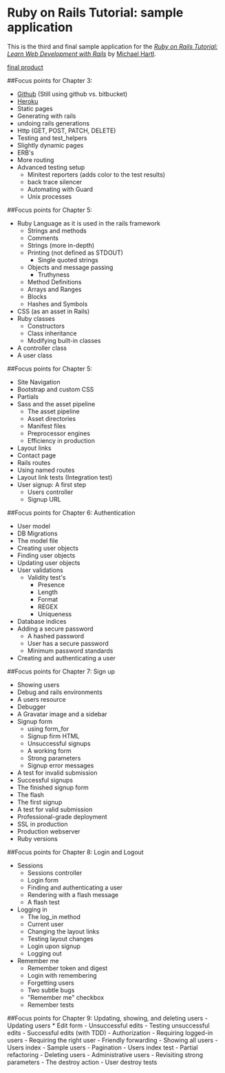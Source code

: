 # Ruby on Rails Tutorial: sample application

This is the third and final sample application for the
[*Ruby on Rails Tutorial:
Learn Web Development with Rails*](http://www.railstutorial.org/)
by [Michael Hartl](http://www.michaelhartl.com/).

[final product](https://yum-yum.herokuapp.com/)

##Focus points for Chapter 3:
  - [Github](github.com) (Still using github vs. bitbucket)
  - [Heroku](heroku.com)
  - Static pages
  - Generating with rails
  - undoing rails generations
  - Http (GET, POST, PATCH, DELETE)
  - Testing and test_helpers
  - Slightly dynamic pages
  - ERB's
  - More routing
  - Advanced testing setup
    - Minitest reporters (adds color to the test results)
    - back trace silencer
    - Automating with Guard
    - Unix processes

##Focus points for Chapter 5:
- Ruby Language as it is used in the rails framework
  - Strings and methods
  - Comments
  - Strings (more in-depth)
  - Printing (not defined as STDOUT)
    - Single quoted strings
  - Objects and message passing
    - Truthyness
  - Method Definitions
  - Arrays and Ranges
  - Blocks
  - Hashes and Symbols
- CSS (as an asset in Rails)
- Ruby classes
  - Constructors
  - Class inheritance
  - Modifying built-in classes
- A controller class
- A user class

##Focus points for Chapter 5:
- Site Navigation
- Bootstrap and custom CSS
- Partials
- Sass and the asset pipeline
  - The asset pipeline
  - Asset directories
  - Manifest files
  - Preprocessor engines
  - Efficiency in production
- Layout links
- Contact page
- Rails routes
- Using named routes
- Layout link tests (Integration test)
- User signup: A first step
  - Users controller
  - Signup URL

##Focus points for Chapter 6: Authentication
  - User model
  - DB Migrations
  - The model file
  - Creating user objects
  - Finding user objects
  - Updating user objects
  - User validations
    - Validity test's
      - Presence
      - Length
      - Format
      - REGEX
      - Uniqueness
  - Database indices
  - Adding a secure password
    - A hashed password
    - User has a secure password
    - Minimum password standards
  - Creating and authenticating a user

##Focus points for Chapter 7: Sign up
  - Showing users
  - Debug and rails environments
  - A users resource
  - Debugger
  - A Gravatar image and a sidebar
  - Signup form
    - using form_for
    - Signup firm HTML
    - Unsuccessful signups
    - A working form
    - Strong parameters
    - Signup error messages
  - A test for invalid submission
  - Successful signups
  - The finished signup form
  - The flash
  - The first signup
  - A test for valid submission
  - Professional-grade deployment
  - SSL in production
  - Production webserver
  - Ruby versions

##Focus points for Chapter 8: Login and Logout
  - Sessions
    - Sessions controller
    - Login form
    - Finding and authenticating a user
    - Rendering with a flash message
    - A flash test
  - Logging in
    - The log_in method
    - Current user
    - Changing the layout links
    - Testing layout changes
    - Login upon signup
    - Logging out
  - Remember me
    - Remember token and digest
    - Login with remembering
    - Forgetting users
    - Two subtle bugs
    - "Remember me" checkbox
    - Remember tests

##Focus points for Chapter 9: Updating, showing, and deleting users
    - Updating users
      * Edit form
    - Unsuccessful edits
    - Testing unsuccessful edits
    - Successful edits (with TDD)
    - Authorization
    - Requiring logged-in users
    - Requiring the right user
    - Friendly forwarding
    - Showing all users
    - Users index
    - Sample users
    - Pagination
    - Users index test
    - Partial refactoring
    - Deleting users
    - Administrative users
    - Revisiting strong parameters
    - The destroy action
    - User destroy tests
